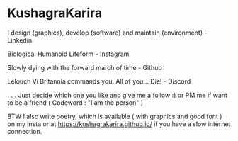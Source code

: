 # KushagraKarira

I design (graphics), develop (software) and maintain (environment) - Linkedin

Biological Humanoid Lifeform - Instagram

Slowly dying with the forward march of time - Github

Lelouch Vi Britannia commands you. All of you... Die! - Discord

. . . Just decide which one you like and give me a follow :)
or PM me if want to be a friend ( Codeword : "I am the person" )

BTW I also write poetry, which is available ( with graphics and good font ) on my insta or at https://kushagrakarira.github.io/ if you have a slow internet connection.
